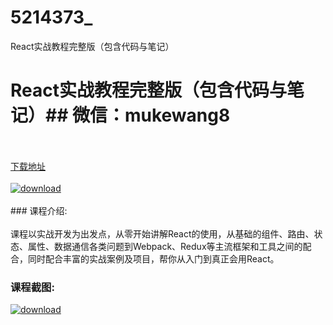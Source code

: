 # 5214373_
React实战教程完整版（包含代码与笔记）
# React实战教程完整版（包含代码与笔记）## 微信：mukewang8
<br/></br>[下载地址](http://www.36tz.cn/article/5214373 "下载地址")
<br/></br>[![download](http://36tz.cn/muke_img/2020_07_1-40-300x215.png "下载地址")](http://www.36tz.cn/article/5214373 "下载地址")
<br/></br>### 课程介绍:<br/></br>课程以实战开发为出发点，从零开始讲解React的使用，从基础的组件、路由、状态、属性、数据通信各类问题到Webpack、Redux等主流框架和工具之间的配合，同时配合丰富的实战案例及项目，帮你从入门到真正会用React。

### 课程截图:
[![download](http://36tz.cn/muke_img/2020_07_2-47.png "下载地址")](http://www.36tz.cn/article/5214373 "下载地址")
